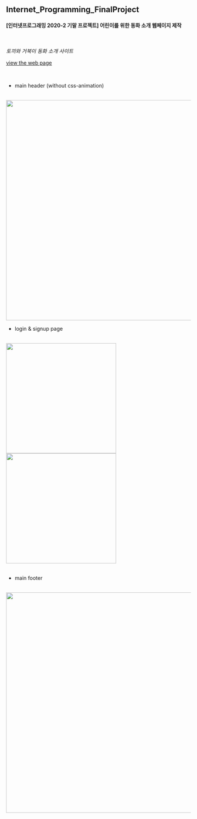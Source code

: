## Internet_Programming_FinalProject

#### [인터넷프로그래밍 2020-2 기말 프로젝트] 어린이를 위한 동화 소개 웹페이지 제작
<br>

_토끼와 거북이 동화 소개 사이트_

[view the web page](https://yebinleee.github.io/Internet_Programming_FinalProject/files/main_page.html)

<br>

- main header (without css-animation)
<br>
<img src="https://github.com/YebinLeee/Internet_Programming_FinalProject/blob/main/final%20view/fianl_header.JPG" width=600></img>
<br>

- login & signup page
<br>
<div><img src="https://github.com/YebinLeee/Internet_Programming_FinalProject/blob/main/final%20view/final_login.JPG" height=300></img>
<img src="https://github.com/YebinLeee/Internet_Programming_FinalProject/blob/main/final%20view/final_membership.JPG" height=300></img></div>
<br>

- main footer
<br>
<img src="https://github.com/YebinLeee/Internet_Programming_FinalProject/blob/main/final%20view/fianl_footer.JPG" width=600></img>
<br>
